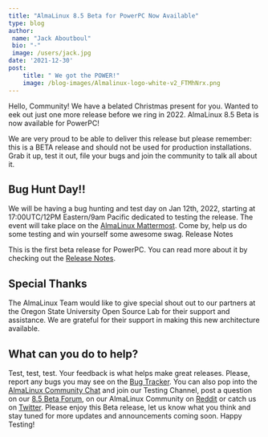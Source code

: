 ```yaml
---
title: "AlmaLinux 8.5 Beta for PowerPC Now Available"
type: blog
author: 
 name: "Jack Aboutboul"
 bio: "-"
 image: /users/jack.jpg
date: '2021-12-30'
post:
    title: " We got the POWER!"
    image: /blog-images/Almalinux-logo-white-v2_FTMhNrx.png
---
```


Hello, Community! We have a belated Christmas present for you. Wanted to eek out just one more release before we ring in 2022. AlmaLinux 8.5 Beta is now available for PowerPC!

We are very proud to be able to deliver this release but please remember: this is a BETA release and should not be used for production installations. Grab it up, test it out, file your bugs and join the community to talk all about it.

## Bug Hunt Day!!

We will be having a bug hunting and test day on Jan 12th, 2022, starting at 17:00UTC/12PM Eastern/9am Pacific dedicated to testing the release. The event will take place on the [AlmaLinux Mattermost](https://chat.almalinux.org/). Come by, help us do some testing and win yourself some awesome swag.
Release Notes

This is the first beta release for PowerPC. You can read more about it by checking out the [Release Notes](https://wiki.almalinux.org/release-notes/8.5-beta-ppc).

## Special Thanks

The AlmaLinux Team would like to give special shout out to our partners at the Oregon State University Open Source Lab for their support and assistance. We are grateful for their support in making this new architecture available.

## What can you do to help?

Test, test, test. Your feedback is what helps make great releases. Please, report any bugs you may see on the [Bug Tracker](https://bugs.almalinux.org/). You can also pop into the [AlmaLinux Community Chat](https://chat.almalinux.org/) and join our Testing Channel, post a question on our [8.5 Beta Forum](https://forums.almalinux.org/c/devel/8-5-beta/29), on our AlmaLinux Community on [Reddit](https://reddit.com/r/almalinux) or catch us on [Twitter](https://twitter.com/almalinux). Please enjoy this Beta release, let us know what you think and stay tuned for more updates and announcements coming soon. Happy Testing!
